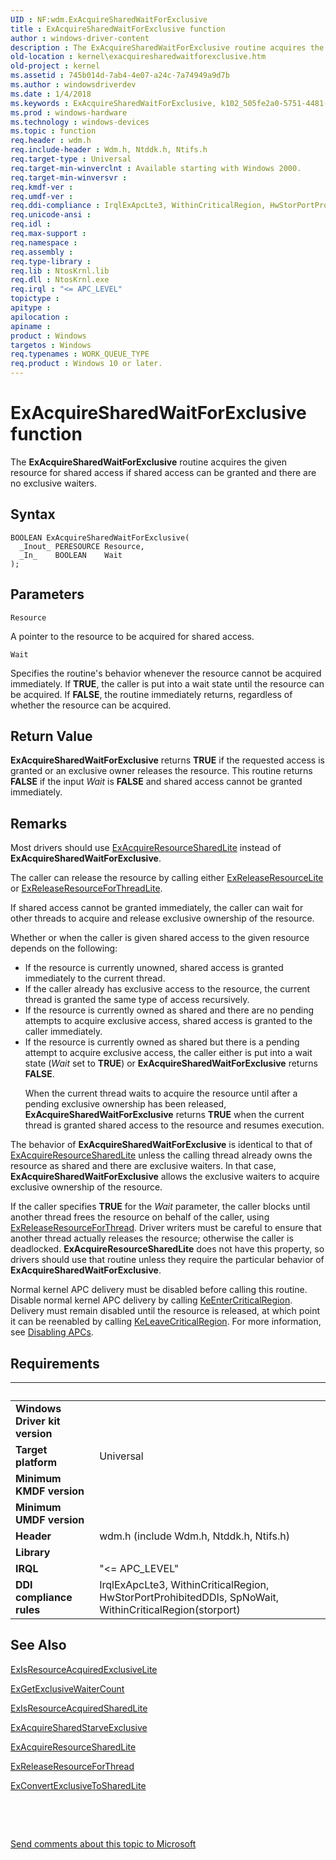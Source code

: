 ```yaml
---
UID : NF:wdm.ExAcquireSharedWaitForExclusive
title : ExAcquireSharedWaitForExclusive function
author : windows-driver-content
description : The ExAcquireSharedWaitForExclusive routine acquires the given resource for shared access if shared access can be granted and there are no exclusive waiters.
old-location : kernel\exacquiresharedwaitforexclusive.htm
old-project : kernel
ms.assetid : 745b014d-7ab4-4e07-a24c-7a74949a9d7b
ms.author : windowsdriverdev
ms.date : 1/4/2018
ms.keywords : ExAcquireSharedWaitForExclusive, k102_505fe2a0-5751-4481-a545-2091828463ce.xml, ExAcquireSharedWaitForExclusive routine [Kernel-Mode Driver Architecture], wdm/ExAcquireSharedWaitForExclusive, kernel.exacquiresharedwaitforexclusive
ms.prod : windows-hardware
ms.technology : windows-devices
ms.topic : function
req.header : wdm.h
req.include-header : Wdm.h, Ntddk.h, Ntifs.h
req.target-type : Universal
req.target-min-winverclnt : Available starting with Windows 2000.
req.target-min-winversvr : 
req.kmdf-ver : 
req.umdf-ver : 
req.ddi-compliance : IrqlExApcLte3, WithinCriticalRegion, HwStorPortProhibitedDDIs, SpNoWait, WithinCriticalRegion(storport)
req.unicode-ansi : 
req.idl : 
req.max-support : 
req.namespace : 
req.assembly : 
req.type-library : 
req.lib : NtosKrnl.lib
req.dll : NtosKrnl.exe
req.irql : "<= APC_LEVEL"
topictype : 
apitype : 
apilocation : 
apiname : 
product : Windows
targetos : Windows
req.typenames : WORK_QUEUE_TYPE
req.product : Windows 10 or later.
---
```



# ExAcquireSharedWaitForExclusive function
The <b>ExAcquireSharedWaitForExclusive</b> routine acquires the given resource for shared access if shared access can be granted and there are no exclusive waiters.

## Syntax

````
BOOLEAN ExAcquireSharedWaitForExclusive(
  _Inout_ PERESOURCE Resource,
  _In_    BOOLEAN    Wait
);
````

## Parameters

`Resource`

A pointer to the resource to be acquired for shared access.

`Wait`

Specifies the routine's behavior whenever the resource cannot be acquired immediately. If <b>TRUE</b>, the caller is put into a wait state until the resource can be acquired. If <b>FALSE</b>, the routine immediately returns, regardless of whether the resource can be acquired.


## Return Value

<b>ExAcquireSharedWaitForExclusive</b> returns <b>TRUE</b> if the requested access is granted or an exclusive owner releases the resource. This routine returns <b>FALSE</b> if the input <i>Wait</i> is <b>FALSE</b> and shared access cannot be granted immediately.

## Remarks

Most drivers should use <a href="..\wdm\nf-wdm-exacquireresourcesharedlite.md">ExAcquireResourceSharedLite</a> instead of <b>ExAcquireSharedWaitForExclusive</b>.

The caller can release the resource by calling either <a href="https://msdn.microsoft.com/library/windows/hardware/ff545597">ExReleaseResourceLite</a> or <a href="..\wdm\nf-wdm-exreleaseresourceforthreadlite.md">ExReleaseResourceForThreadLite</a>.

If shared access cannot be granted immediately, the caller can wait for other threads to acquire and release exclusive ownership of the resource.

Whether or when the caller is given shared access to the given resource depends on the following:
<ul>
<li>
If the resource is currently unowned, shared access is granted immediately to the current thread.

</li>
<li>
If the caller already has exclusive access to the resource, the current thread is granted the same type of access recursively. 

</li>
<li>
If the resource is currently owned as shared and there are no pending attempts to acquire exclusive access, shared access is granted to the caller immediately. 

</li>
<li>
If the resource is currently owned as shared but there is a pending attempt to acquire exclusive access, the caller either is put into a wait state (<i>Wait</i> set to <b>TRUE</b>) or <b>ExAcquireSharedWaitForExclusive</b> returns <b>FALSE</b>.

When the current thread waits to acquire the resource until after a pending exclusive ownership has been released, <b>ExAcquireSharedWaitForExclusive</b> returns <b>TRUE</b> when the current thread is granted shared access to the resource and resumes execution. 

</li>
</ul>The behavior of <b>ExAcquireSharedWaitForExclusive</b> is identical to that of <a href="..\wdm\nf-wdm-exacquireresourcesharedlite.md">ExAcquireResourceSharedLite</a> unless the calling thread already owns the resource as shared and there are exclusive waiters. In that case, <b>ExAcquireSharedWaitForExclusive</b> allows the exclusive waiters to acquire exclusive ownership of the resource.

If the caller specifies <b>TRUE</b> for the <i>Wait</i> parameter, the caller blocks until another thread frees the resource on behalf of the caller, using <a href="https://msdn.microsoft.com/library/windows/hardware/ff545577">ExReleaseResourceForThread</a>. Driver writers must be careful to ensure that another thread actually releases the resource; otherwise the caller is deadlocked. <b>ExAcquireResourceSharedLite</b> does not have this property, so drivers should use that routine unless they require the particular behavior of <b>ExAcquireSharedWaitForExclusive</b>.

Normal kernel APC delivery must be disabled before calling this routine. Disable normal kernel APC delivery by calling <a href="..\ntddk\nf-ntddk-keentercriticalregion.md">KeEnterCriticalRegion</a>. Delivery must remain disabled until the resource is released, at which point it can be reenabled by calling <a href="..\ntddk\nf-ntddk-keleavecriticalregion.md">KeLeaveCriticalRegion</a>. For more information, see <a href="https://msdn.microsoft.com/library/windows/hardware/ff543219">Disabling APCs</a>.

## Requirements
| &nbsp; | &nbsp; |
| ---- |:---- |
| **Windows Driver kit version** |  |
| **Target platform** | Universal |
| **Minimum KMDF version** |  |
| **Minimum UMDF version** |  |
| **Header** | wdm.h (include Wdm.h, Ntddk.h, Ntifs.h) |
| **Library** |  |
| **IRQL** | "<= APC_LEVEL" |
| **DDI compliance rules** | IrqlExApcLte3, WithinCriticalRegion, HwStorPortProhibitedDDIs, SpNoWait, WithinCriticalRegion(storport) |

## See Also

<a href="..\wdm\nf-wdm-exisresourceacquiredexclusivelite.md">ExIsResourceAcquiredExclusiveLite</a>

<a href="..\wdm\nf-wdm-exgetexclusivewaitercount.md">ExGetExclusiveWaiterCount</a>

<a href="..\wdm\nf-wdm-exisresourceacquiredsharedlite.md">ExIsResourceAcquiredSharedLite</a>

<a href="..\wdm\nf-wdm-exacquiresharedstarveexclusive.md">ExAcquireSharedStarveExclusive</a>

<a href="..\wdm\nf-wdm-exacquireresourcesharedlite.md">ExAcquireResourceSharedLite</a>

<a href="https://msdn.microsoft.com/library/windows/hardware/ff545577">ExReleaseResourceForThread</a>

<a href="..\wdm\nf-wdm-exconvertexclusivetosharedlite.md">ExConvertExclusiveToSharedLite</a>

 

 

<a href="mailto:wsddocfb@microsoft.com?subject=Documentation%20feedback [kernel\kernel]:%20ExAcquireSharedWaitForExclusive routine%20 RELEASE:%20(1/4/2018)&amp;body=%0A%0APRIVACY STATEMENT%0A%0AWe use your feedback to improve the documentation. We don't use your email address for any other purpose, and we'll remove your email address from our system after the issue that you're reporting is fixed. While we're working to fix this issue, we might send you an email message to ask for more info. Later, we might also send you an email message to let you know that we've addressed your feedback.%0A%0AFor more info about Microsoft's privacy policy, see http://privacy.microsoft.com/en-us/default.aspx." title="Send comments about this topic to Microsoft">Send comments about this topic to Microsoft</a>
